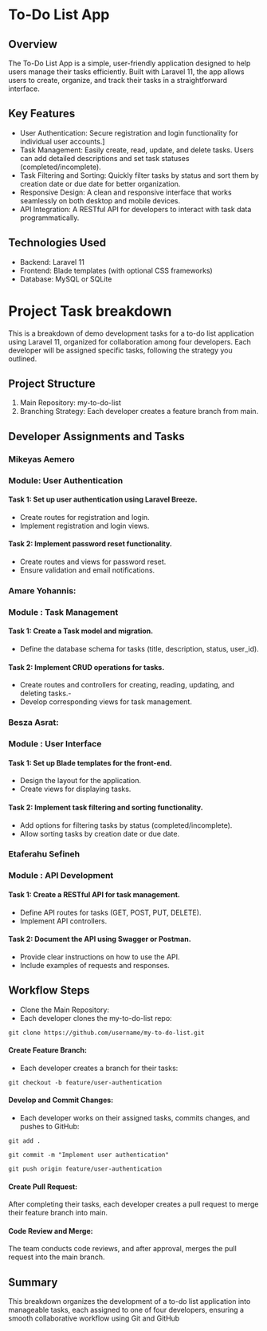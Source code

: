 # To-Do List App
## Overview
The To-Do List App is a simple, user-friendly application designed to help users manage their tasks efficiently. Built with Laravel 11, the app allows users to create, organize, and track their tasks in a straightforward interface.

## Key Features
- User Authentication: Secure registration and login functionality for individual user accounts.]
- Task Management: Easily create, read, update, and delete tasks. Users can add detailed descriptions and set task statuses (completed/incomplete).
- Task Filtering and Sorting: Quickly filter tasks by status and sort them by creation date or due date for better organization.
- Responsive Design: A clean and responsive interface that works seamlessly on both desktop and mobile devices.
- API Integration: A RESTful API for developers to interact with task data programmatically.
## Technologies Used
- Backend: Laravel 11
- Frontend: Blade templates (with optional CSS frameworks)
- Database: MySQL or SQLite

# Project Task breakdown 
 This is a breakdown of demo development tasks for a to-do list application using Laravel 11, organized for collaboration among four developers. Each developer will be assigned specific tasks, following the strategy you outlined.

## Project Structure
1. Main Repository: my-to-do-list
2. Branching Strategy: Each developer creates a feature branch from main.
## Developer Assignments and Tasks
### Mikeyas Aemero
### Module: User Authentication
#### Task 1: Set up user authentication using Laravel Breeze.
- Create routes for registration and login.
- Implement registration and login views.
#### Task 2: Implement password reset functionality.
- Create routes and views for password reset.
- Ensure validation and email notifications.
### Amare Yohannis: 
### Module : Task Management
#### Task 1: Create a Task model and migration.
- Define the database schema for tasks (title, description, status, user_id).
#### Task 2: Implement CRUD operations for tasks.
- Create routes and controllers for creating, reading, updating, and deleting tasks.-
- Develop corresponding views for task management.
### Besza Asrat:
### Module : User Interface
#### Task 1: Set up Blade templates for the front-end.
- Design the layout for the application.
- Create views for displaying tasks.
#### Task 2: Implement task filtering and sorting functionality.
- Add options for filtering tasks by status (completed/incomplete).
- Allow sorting tasks by creation date or due date.
### Etaferahu Sefineh
### Module : API Development
#### Task 1: Create a RESTful API for task management.
- Define API routes for tasks (GET, POST, PUT, DELETE).
- Implement API controllers.
#### Task 2: Document the API using Swagger or Postman.
- Provide clear instructions on how to use the API.
- Include examples of requests and responses.
## Workflow Steps
- Clone the Main Repository:
- Each developer clones the my-to-do-list repo:

``git clone https://github.com/username/my-to-do-list.git``

#### Create Feature Branch:
- Each developer creates a branch for their tasks:

``git checkout -b feature/user-authentication``
#### Develop and Commit Changes:
- Each developer works on their assigned tasks, commits changes, and pushes to GitHub:

``git add .`` 

``git commit -m "Implement user authentication"``

``git push origin feature/user-authentication``
#### Create Pull Request:
After completing their tasks, each developer creates a pull request to merge their feature branch into main.
#### Code Review and Merge:
The team conducts code reviews, and after approval, merges the pull request into the main branch.

## Summary
This breakdown organizes the development of a to-do list application into manageable tasks, each assigned to one of four developers, ensuring a smooth collaborative workflow using Git and GitHub